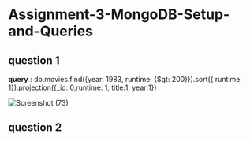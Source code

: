 # Assignment-3-MongoDB-Setup-and-Queries

## question 1

**query** : db.movies.find({year: 1983, runtime: {$gt: 200}}).sort({ runtime: 1}).projection({_id: 0,runtime: 1, title:1, year:1})

![Screenshot (73)](https://github.com/FordPipatkittikul/Assignment-3-MongoDB-Setup-and-Queries/assets/121902625/a2fcf39a-7349-415f-8daf-b271b97ead6f)

## question 2

